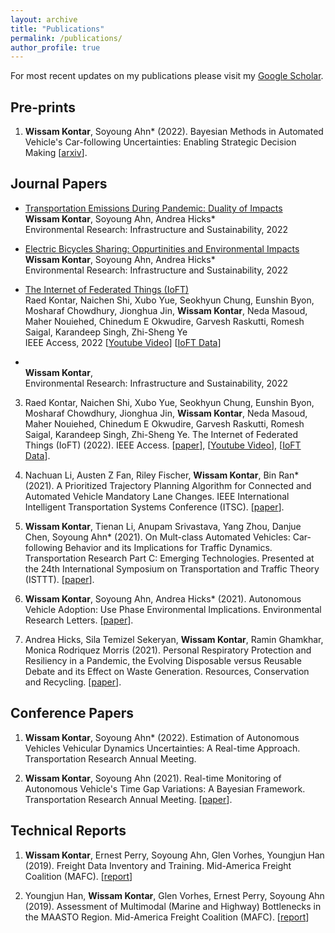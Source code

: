 ```yaml
---
layout: archive
title: "Publications"
permalink: /publications/
author_profile: true
---
```


For most recent updates on my publications please visit my [Google Scholar](https://scholar.google.com/citations?view_op=list_works&hl=en&authuser=1&hl=en&user=BXr6rWQAAAAJ&sortby=pubdate&authuser=1). 

## Pre-prints

1. **Wissam Kontar**, Soyoung Ahn* (2022). Bayesian Methods in Automated Vehicle's Car-following Uncertainties: Enabling Strategic Decision Making [[arxiv](https://arxiv.org/abs/2210.13683)]. 

## Journal Papers 

* <a href="https://iopscience.iop.org/article/10.1088/2634-4505/ac9a68/meta"> Transportation Emissions During Pandemic: Duality of Impacts</a><br>
**Wissam Kontar**, Soyoung Ahn, Andrea Hicks*<br>
Environmental Research: Infrastructure and Sustainability, 2022

* <a href="https://iopscience.iop.org/article/10.1088/2634-4505/ac7c8b/meta"> Electric Bicycles Sharing: Oppurtinities and Environmental Impacts</a><br>
**Wissam Kontar**, Soyoung Ahn, Andrea Hicks*<br>
Environmental Research: Infrastructure and Sustainability, 2022

* <a href="https://ieeexplore.ieee.org/abstract/document/9611259"> The Internet of Federated Things (IoFT)</a><br>
Raed Kontar, Naichen Shi, Xubo Yue, Seokhyun Chung, Eunshin Byon, Mosharaf Chowdhury, Jionghua Jin, **Wissam Kontar**, Neda Masoud, Maher Nouiehed, Chinedum E Okwudire, Garvesh Raskutti, Romesh Saigal, Karandeep Singh, Zhi-Sheng Ye<br>
IEEE Access, 2022
[[Youtube Video](https://www.youtube.com/watch?v=RrubcIWCihk)] [[IoFT Data](https://ioft-data.engin.umich.edu/)]

* <a href=""> </a><br>
**Wissam Kontar**, <br>
Environmental Research: Infrastructure and Sustainability, 2022


3. Raed Kontar, Naichen Shi, Xubo Yue, Seokhyun Chung, Eunshin Byon, Mosharaf Chowdhury, Jionghua Jin, **Wissam Kontar**, Neda Masoud, Maher Nouiehed, Chinedum E Okwudire, Garvesh Raskutti, Romesh Saigal, Karandeep Singh, Zhi-Sheng Ye. The Internet of Federated Things (IoFT) (2022). IEEE Access. [[paper](https://ieeexplore.ieee.org/abstract/document/9611259)], [[Youtube Video](https://www.youtube.com/watch?v=RrubcIWCihk)], [[IoFT Data](https://ioft-data.engin.umich.edu/)]. 

4. Nachuan Li, Austen Z Fan, Riley Fischer, **Wissam Kontar**, Bin Ran* (2021). A Prioritized Trajectory Planning Algorithm for Connected and Automated Vehicle Mandatory Lane Changes. IEEE International Intelligent Transportation Systems Conference (ITSC). [[paper](https://ieeexplore.ieee.org/abstract/document/9564913)]. 

5. **Wissam Kontar**, Tienan Li, Anupam Srivastava, Yang Zhou, Danjue Chen, Soyoung Ahn* (2021). On Mult-class Automated Vehicles: Car-following Behavior and its Implications for Traffic Dynamics. Transportation Research Part C: Emerging Technologies. Presented at the 24th International Symposium on Transportation and Traffic Theory (ISTTT). [[paper](https://www.sciencedirect.com/science/article/pii/S0968090X21001844#aep-article-footnote-id1)].

6. **Wissam Kontar**, Soyoung Ahn, Andrea Hicks* (2021). Autonomous Vehicle Adoption: Use Phase Environmental Implications. Environmental Research Letters. [[paper](https://iopscience.iop.org/article/10.1088/1748-9326/abf6f4/meta)].

7. Andrea Hicks, Sila Temizel Sekeryan, **Wissam Kontar**, Ramin Ghamkhar, Monica Rodriquez Morris (2021). Personal Respiratory Protection and Resiliency in a Pandemic, the Evolving Disposable versus Reusable Debate and its Effect on Waste Generation. Resources, Conservation and Recycling. [[paper](https://www.sciencedirect.com/science/article/pii/S0921344920305772)].


## Conference Papers 

1. **Wissam Kontar**, Soyoung Ahn* (2022). Estimation of Autonomous Vehicles Vehicular Dynamics Uncertainties: A Real-time Approach. Transportation Research Annual Meeting. 

2. **Wissam Kontar**, Soyoung Ahn (2021). Real-time Monitoring of Autonomous Vehicle's Time Gap Variations: A Bayesian Framework. Transportation Research Annual Meeting. [[paper](https://arxiv.org/abs/2102.00375)].

## Technical Reports

1. **Wissam Kontar**, Ernest Perry, Soyoung Ahn, Glen Vorhes, Youngjun Han (2019). Freight Data Inventory and Training. Mid-America Freight Coalition (MAFC). [[report](https://midamericafreight.org/index.php/resources/mafc-research/)]

2. Youngjun Han, **Wissam Kontar**, Glen Vorhes, Ernest Perry, Soyoung Ahn (2019). Assessment of Multimodal (Marine and Highway) Bottlenecks in the MAASTO Region. Mid-America Freight Coalition (MAFC). [[report](https://midamericafreight.org/index.php/resources/mafc-research/)]
